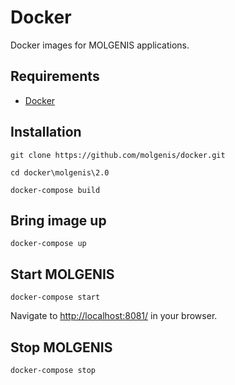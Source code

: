 # Docker
Docker images for MOLGENIS applications.

## Requirements
- [Docker](https://www.docker.com/)

## Installation
`git clone https://github.com/molgenis/docker.git`

`cd docker\molgenis\2.0`

`docker-compose build`

## Bring image up

`docker-compose up`

## Start MOLGENIS
`docker-compose start`

Navigate to [http://localhost:8081/](http://localhost:8081/) in your browser.

## Stop MOLGENIS
`docker-compose stop`
